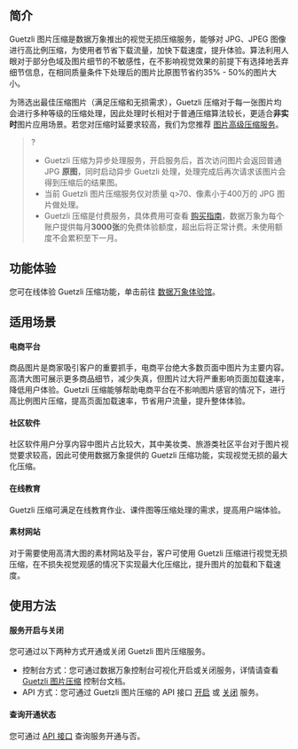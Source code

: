 ## 简介

Guetzli 图片压缩是数据万象推出的视觉无损压缩服务，能够对 JPG、JPEG 图像进行高比例压缩，为使用者节省下载流量，加快下载速度，提升体验。算法利用人眼对于部分色域及图片细节的不敏感性，在不影响视觉效果的前提下有选择地丢弃细节信息，在相同质量条件下处理后的图片比原图节省约35% - 50%的图片大小。

为筛选出最佳压缩图片（满足压缩和无损需求），Guetzli 压缩对于每一张图片均会进行多种等级的压缩处理，因此处理时长相对于普通压缩算法较长，更适合**非实时**图片应用场景。若您对压缩时延要求较高，我们为您推荐 [图片高级压缩服务](https://tencent.com/document/product/460/47501)。


>?
>
>- Guetzli 压缩为异步处理服务，开启服务后，首次访问图片会返回普通 JPG **原图**，同时启动异步 Guetzli 处理，处理完成后再次请求该图片会得到压缩后的结果图。
>- 当前 Guetzli 图片压缩服务仅对质量 q>70、像素小于400万的 JPG 图片做处理。
>- Guetzli 压缩是付费服务，具体费用可查看 [购买指南](https://cloud.tencent.com/document/product/460/6970#guetzli-.E5.9B.BE.E7.89.87.E5.8E.8B.E7.BC.A9.E8.B4.B9.E7.94.A8)，数据万象为每个账户提供每月**3000张**的免费体验额度，超出后将正常计费。未使用额度不会累积至下一月。

## 功能体验

您可在线体验 Guetzli 压缩功能，单击前往 [数据万象体验馆](https://cloud.tencent.com/act/pro/pictureSlimming)。


## 适用场景

#### 电商平台

商品图片是商家吸引客户的重要抓手，电商平台绝大多数页面中图片为主要内容。高清大图可展示更多商品细节，减少失真，但图片过大将严重影响页面加载速率，降低用户体验。Guetzli 压缩能够帮助电商平台在不影响图片感官的情况下，进行高比例图片压缩，提高页面加载速率，节省用户流量，提升整体体验。

#### 社区软件

社区软件用户分享内容中图片占比较大，其中美妆类、旅游类社区平台对于图片视觉要求较高，因此可使用数据万象提供的 Guetzli 压缩功能，实现视觉无损的最大化压缩。

#### 在线教育

Guetzli 压缩可满足在线教育作业、课件图等压缩处理的需求，提高用户端体验。

#### 素材网站

对于需要使用高清大图的素材网站及平台，客户可使用 Guetzli 压缩进行视觉无损压缩，在不损失视觉观感的情况下实现最大化压缩比，提升图片的加载和下载速度。


## 使用方法

#### 服务开启与关闭

您可通过以下两种方式开通或关闭 Guetzli 图片压缩服务。

- 控制台方式：您可通过数据万象控制台可视化开启或关闭服务，详情请查看 [Guetzli 图片压缩](https://cloud.tencent.com/document/product/460/46820) 控制台文档。
- API 方式：您可通过 Guetzli 图片压缩的 API 接口 [开启](https://cloud.tencent.com/document/product/460/30112) 或 [关闭](https://cloud.tencent.com/document/product/460/30113) 服务。

#### 查询开通状态

您可通过 [API 接口](https://cloud.tencent.com/document/product/460/30111) 查询服务开通与否。
